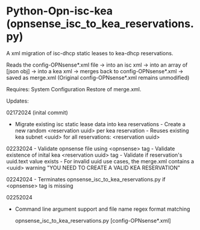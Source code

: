 # Python-Opn-isc-kea (opnsense_isc_to_kea_reservations.py)

A xml migration of isc-dhcp static leases to kea-dhcp reservations.

Reads the config-OPNsense*.xml file -> into an
isc xml -> into an array of [json obj] -> into a kea xml
-> merges back to config-OPNsense*.xml -> saved as merge.xml
 (Original config-OPNsense*.xml remains unmodified)

Requires: System Configuration Restore of merge.xml.

Updates:

02172024 (inital commit)
   - Migrate existing isc static lease data into kea reservations
    - Create a new random \<reservation uuid> per kea reservation
    - Reuses existing kea subnet \<uuid> for all reservations: \<reservation uuid>

02232024
    - Validate opnsense file using \<opnsense> tag
    - Validate existence of inital kea \<reservation uuid> tag
    - Validate if reservation's uuid.text value exists
    - For invalid uuid use cases, the merge.xml
    contains a \<uuid> warning "YOU NEED TO CREATE 
    A VALID KEA RESERVATION"
    
02242024
    - Terminates opnsense_isc_to_kea_reservations.py
    if \<opnsense> tag is missing

02252024
   - Command line argument support and file name regex format matching

     opnsense_isc_to_kea_reservations.py [config-OPNsense*.xml]

     















